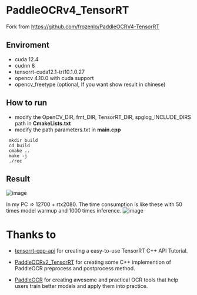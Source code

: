 # PaddleOCRv4_TensorRT
Fork from https://github.com/frozenlo/PaddleOCRV4-TensorRT
## Enviroment
* cuda 12.4
* cudnn 8
* tensorrt-cuda12.1-trt10.1.0.27
* opencv 4.10.0 with cuda support
* opencv_freetype (optional, If you want show result in chinese)

## How to run
* modify the OpenCV_DIR, fmt_DIR, TensorRT_DIR, spglog_INCLUDE_DIRS path in **CmakeLists.txt**
* modify the path parameters.txt in **main.cpp**
```
 mkdir build
 cd build
 cmake ..
 make -j
 ./rec
```
## Result
![image](result.jpg)

In my PC => 12700 + rtx2080.
The time consumption is like these with 50 times model warmup and 1000 times inference.
![image](time.png)

# Thanks to

- [tensorrt-cpp-api](https://github.com/cyrusbehr/tensorrt-cpp-api) for creating a easy-to-use TensorRT C++ API Tutorial.

- [PaddleOCRv2_TensorRT](https://github.com/zwenyuan1/PaddleOCRv2_TensorRT) for creating some C++ implemention of PaddleOCR preprocess and postprocess method.

- [PaddleOCR](https://github.com/PaddlePaddle/PaddleOCR) for creating awesome and practical OCR tools that help users train better models and apply them into practice.